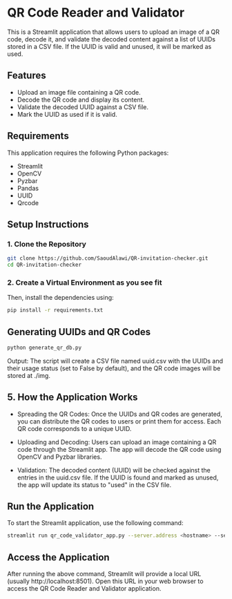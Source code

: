 # QR Code Reader and Validator

This is a Streamlit application that allows users to upload an image of a QR code, decode it, and validate the decoded content against a list of UUIDs stored in a CSV file. If the UUID is valid and unused, it will be marked as used.

## Features

- Upload an image file containing a QR code.
- Decode the QR code and display its content.
- Validate the decoded UUID against a CSV file.
- Mark the UUID as used if it is valid.

## Requirements

This application requires the following Python packages:

- Streamlit
- OpenCV
- Pyzbar
- Pandas
- UUID
- Qrcode

## Setup Instructions



### 1. Clone the Repository

```bash
git clone https://github.com/SaoudAlawi/QR-invitation-checker.git
cd QR-invitation-checker
```
###  2. Create a Virtual Environment as you see fit

Then, install the dependencies using:

```bash
pip install -r requirements.txt
```
## Generating UUIDs and QR Codes


```bash
python generate_qr_db.py
```
Output: The script will create a CSV file named uuid.csv with the UUIDs and their usage status (set to False by default), and the QR code images will be stored at ./img.

## 5. How the Application Works
- Spreading the QR Codes: Once the UUIDs and QR codes are generated, you can distribute the QR codes to users or print them for access. Each QR code corresponds to a unique UUID.

- Uploading and Decoding: Users can upload an image containing a QR code through the Streamlit app. The app will decode the QR code using OpenCV and Pyzbar libraries.

- Validation: The decoded content (UUID) will be checked against the entries in the uuid.csv file. If the UUID is found and marked as unused, the app will update its status to "used" in the CSV file.

## Run the Application
To start the Streamlit application, use the following command:

```bash
streamlit run qr_code_validator_app.py --server.address <hostname> --server.port 8501
```
## Access the Application
After running the above command, Streamlit will provide a local URL (usually http://localhost:8501). Open this URL in your web browser to access the QR Code Reader and Validator application.


